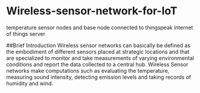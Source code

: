 # Wireless-sensor-network-for-IoT
temperature sensor nodes and base node connected to thingspeak internet of things server

##Brief Introduction
Wireless sensor networks can basically be defined as the embodiment of different sensors placed at strategic locations and that are specialized to monitor and take measurements of varying environmental conditions and report the data collected to a central hub. Wireless Sensor networks make computations such as evaluating the temperature, measuring sound intensity, detecting emission levels and taking records of humidity and wind.
